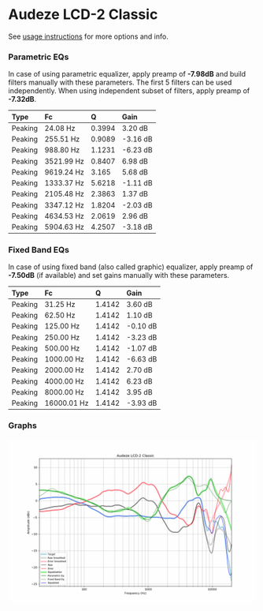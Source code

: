 # Audeze LCD-2 Classic
See [usage instructions](https://github.com/jaakkopasanen/AutoEq#usage) for more options and info.

### Parametric EQs
In case of using parametric equalizer, apply preamp of **-7.98dB** and build filters manually
with these parameters. The first 5 filters can be used independently.
When using independent subset of filters, apply preamp of **-7.32dB**.

| Type    | Fc         |      Q | Gain     |
|:--------|:-----------|:-------|:---------|
| Peaking | 24.08 Hz   | 0.3994 | 3.20 dB  |
| Peaking | 255.51 Hz  | 0.9089 | -3.16 dB |
| Peaking | 988.80 Hz  | 1.1231 | -6.23 dB |
| Peaking | 3521.99 Hz | 0.8407 | 6.98 dB  |
| Peaking | 9619.24 Hz | 3.165  | 5.68 dB  |
| Peaking | 1333.37 Hz | 5.6218 | -1.11 dB |
| Peaking | 2105.48 Hz | 2.3863 | 1.37 dB  |
| Peaking | 3347.12 Hz | 1.8204 | -2.03 dB |
| Peaking | 4634.53 Hz | 2.0619 | 2.96 dB  |
| Peaking | 5904.63 Hz | 4.2507 | -3.18 dB |

### Fixed Band EQs
In case of using fixed band (also called graphic) equalizer, apply preamp of **-7.50dB**
(if available) and set gains manually with these parameters.

| Type    | Fc          |      Q | Gain     |
|:--------|:------------|:-------|:---------|
| Peaking | 31.25 Hz    | 1.4142 | 3.60 dB  |
| Peaking | 62.50 Hz    | 1.4142 | 1.10 dB  |
| Peaking | 125.00 Hz   | 1.4142 | -0.10 dB |
| Peaking | 250.00 Hz   | 1.4142 | -3.23 dB |
| Peaking | 500.00 Hz   | 1.4142 | -1.07 dB |
| Peaking | 1000.00 Hz  | 1.4142 | -6.63 dB |
| Peaking | 2000.00 Hz  | 1.4142 | 2.70 dB  |
| Peaking | 4000.00 Hz  | 1.4142 | 6.23 dB  |
| Peaking | 8000.00 Hz  | 1.4142 | 3.95 dB  |
| Peaking | 16000.01 Hz | 1.4142 | -3.93 dB |

### Graphs
![](./Audeze%20LCD-2%20Classic.png)